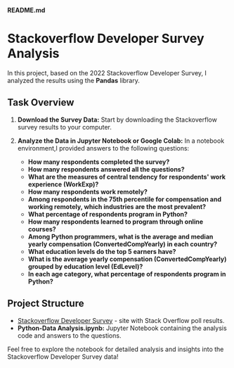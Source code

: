 **README.md**

# Stackoverflow Developer Survey Analysis

In this project, based on the 2022 Stackoverflow Developer Survey, I analyzed the results using the **Pandas** library.

## Task Overview

1. **Download the Survey Data:** Start by downloading the Stackoverflow survey results to your computer.

2. **Analyze the Data in Jupyter Notebook or Google Colab:** In a notebook environment,I provided answers to the following questions:

    - **How many respondents completed the survey?**
    - **How many respondents answered all the questions?**
    - **What are the measures of central tendency for respondents' work experience (WorkExp)?**
    - **How many respondents work remotely?**
    - **Among respondents in the 75th percentile for compensation and working remotely, which industries are the most prevalent?**
    - **What percentage of respondents program in Python?**
    - **How many respondents learned to program through online courses?**
    - **Among Python programmers, what is the average and median yearly compensation (ConvertedCompYearly) in each country?**
    - **What education levels do the top 5 earners have?**  
    - **What is the average yearly compensation (ConvertedCompYearly) grouped by education level (EdLevel)?**  
    - **In each age category, what percentage of respondents program in Python?**
   

## Project Structure

- [Stackoverflow Developer Survey](https://insights.stackoverflow.com/survey) - site with Stack Overflow poll results.
- **Python-Data Analysis.ipynb:** Jupyter Notebook containing the analysis code and answers to the questions.


Feel free to explore the notebook for detailed analysis and insights into the Stackoverflow Developer Survey data!

